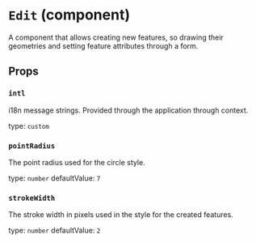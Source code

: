 `Edit` (component)
==================

A component that allows creating new features, so drawing their geometries and setting feature attributes through a form.

Props
-----

### `intl`

i18n message strings. Provided through the application through context.

type: `custom`


### `pointRadius`

The point radius used for the circle style.

type: `number`
defaultValue: `7`


### `strokeWidth`

The stroke width in pixels used in the style for the created features.

type: `number`
defaultValue: `2`

